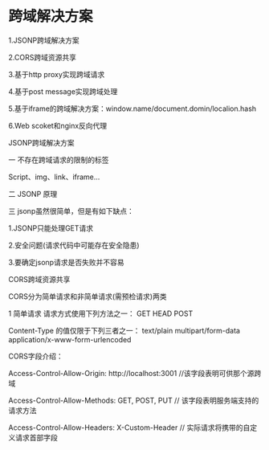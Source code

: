 # 跨域解决方案

1.JSONP跨域解决方案

2.CORS跨域资源共享

3.基于http proxy实现跨域请求

4.基于post message实现跨域处理

5.基于iframe的跨域解决方案：window.name/document.domin/localion.hash

6.Web scoket和nginx反向代理


JSONP跨域解决方案

一 不存在跨域请求的限制的标签

Script、img、link、iframe...

二 JSONP 原理

三 jsonp虽然很简单，但是有如下缺点：

1.JSONP只能处理GET请求

2.安全问题(请求代码中可能存在安全隐患)

3.要确定jsonp请求是否失败并不容易

CORS跨域资源共享

CORS分为简单请求和非简单请求(需预检请求)两类

1 简单请求
请求方式使用下列方法之一：
GET
HEAD
POST
 
Content-Type 的值仅限于下列三者之一：
text/plain
multipart/form-data
application/x-www-form-urlencoded



CORS字段介绍：

Access-Control-Allow-Origin: http://localhost:3001  //该字段表明可供那个源跨域

Access-Control-Allow-Methods: GET, POST, PUT        // 该字段表明服务端支持的请求方法

Access-Control-Allow-Headers: X-Custom-Header       // 实际请求将携带的自定义请求首部字段
